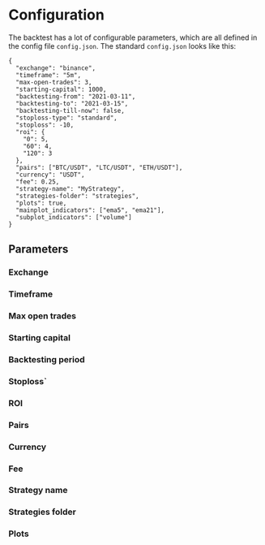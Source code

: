 # Configuration
The backtest has a lot of configurable parameters, which are all defined in the config file ```config.json```. The
standard ```config.json``` looks like this:
```
{
  "exchange": "binance",
  "timeframe": "5m",
  "max-open-trades": 3,
  "starting-capital": 1000,
  "backtesting-from": "2021-03-11",
  "backtesting-to": "2021-03-15",
  "backtesting-till-now": false,
  "stoploss-type": "standard",
  "stoploss": -10,
  "roi": {
    "0": 5,
    "60": 4,
    "120": 3
  },
  "pairs": ["BTC/USDT", "LTC/USDT", "ETH/USDT"],
  "currency": "USDT",
  "fee": 0.25,
  "strategy-name": "MyStrategy",
  "strategies-folder": "strategies",
  "plots": true,
  "mainplot_indicators": ["ema5", "ema21"],
  "subplot_indicators": ["volume"]
}
```

## Parameters
### Exchange
### Timeframe
### Max open trades
### Starting capital
### Backtesting period
### Stoploss`
### ROI
### Pairs
### Currency
### Fee
### Strategy name
### Strategies folder
### Plots
